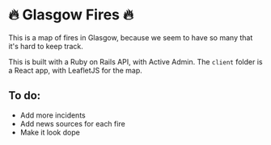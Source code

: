 # :fire: Glasgow Fires :fire:

This is a map of fires in Glasgow, because we seem to have so many that it's hard to keep track.

This is built with a Ruby on Rails API, with Active Admin. The `client` folder is a React app, with LeafletJS for the map.

## To do:

- Add more incidents
- Add news sources for each fire
- Make it look dope
